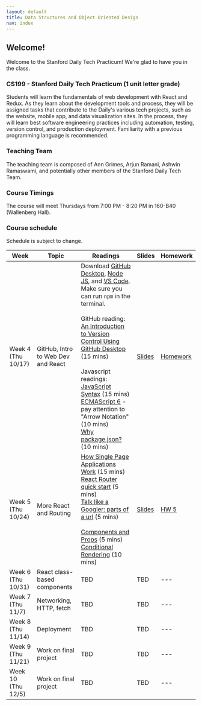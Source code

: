 ```yaml
---
layout: default
title: Data Structures and Object Oriented Design
nav: index
---
```



## Welcome!

Welcome to the Stanford Daily Tech Practicum! We're glad to have you in the class.

### CS199 - Stanford Daily Tech Practicum (1 unit letter grade)

Students will learn the fundamentals of web development with React and Redux. As they learn about the development tools and process, they will be assigned tasks that contribute to the Daily's various tech projects, such as the website, mobile app, and data visualization sites. In the process, they will learn best software engineering practices including automation, testing, version control, and production deployment. Familiarity with a previous programming language is recommended.

### Teaching Team
The teaching team is composed of Ann Grimes, Arjun Ramani, Ashwin Ramaswami, and potentially other members of the Stanford Daily Tech Team.

### Course Timings
The course will meet Thursdays from 7:00 PM - 8:20 PM in 160-B40 (Wallenberg Hall).

### Course schedule

Schedule is subject to change.

| Week    | Topic  | Readings                                                            | Slides | Homework |
| ------- | ------ | ------- | --- | --- |
| Week 4 (Thu 10/17) | GitHub, Intro to Web Dev and React | Download [GitHub Desktop](https://desktop.github.com/), [Node JS](https://nodejs.org/en/download/), and [VS Code](https://code.visualstudio.com/download). Make sure you can run `npm` in the terminal.<br><br>GitHub reading:<br>[An Introduction to Version Control Using GitHub Desktop](https://programminghistorian.org/en/lessons/getting-started-with-github-desktop) (15 mins)<Br><Br>Javascript readings:<br>[JavaScript Syntax](https://www.w3schools.com/js/js_syntax.asp) (15 mins)<br>[ECMAScript 6](https://www.w3schools.com/js/js_es6.asp) - pay attention to "Arrow Notation" (10 mins)<br>[Why package.json?](https://medium.com/beginners-guide-to-mobile-web-development/why-package-json-npm-basics-cab3e8cd150) (10 mins) | [Slides](https://docs.google.com/presentation/d/1_w0PK9VO3PHenLg42bVMmGViHtklQkcBTQ3UEcT2mkg/edit) | [Homework](https://docs.google.com/forms/d/1yZ-GHwaNde4qxCiOIrsRz2GpoGGQlR61n60kpar5ahY/edit) |
| Week 5 (Thu 10/24) | More React and Routing |  [How Single Page Applications Work](https://blog.pshrmn.com/entry/how-single-page-applications-work/) (15 mins)<br>[React Router quick start](https://reacttraining.com/react-router/web/guides/quick-start) (5 mins)<br>[Talk like a Googler: parts of a url](https://www.mattcutts.com/blog/seo-glossary-url-definitions/) (5 mins)<br><br>[Components and Props](https://reactjs.org/docs/components-and-props.html) (5 mins)<br>[Conditional Rendering](https://reactjs.org/docs/conditional-rendering.html) (10 mins)<br> | [Slides](https://docs.google.com/presentation/u/3/d/1pJJ_cuObn0IOjFFWtlpGiy0jyFsM8_X6qMYqLbKhDaM/edit?usp=drive_web&ouid=105269069279399771097) | [HW 5](https://forms.gle/F6CPDEcXuCDfDqQ99) |
| Week 6 (Thu 10/31) | React class-based components | TBD | TBD | --- |
| Week 7 (Thu 11/7) | Networking, HTTP, fetch | TBD | TBD | --- |
| Week 8 (Thu 11/14) | Deployment | TBD | TBD | --- |
| Week 9 (Thu 11/21) | Work on final project | TBD | TBD | --- |
| Week 10 (Thu 12/5) | Work on final project | TBD | TBD | --- |

<!--
| Week 2 (Mon 4/8)  | Git and GitHub:<br>Version control, Pull Requests, Our workflow at the Daily | [Git Handbook](https://guides.github.com/introduction/git-handbook) (10 mins)<br>[GitHub Hello World](https://guides.github.com/activities/hello-world/) (10 mins)<br>[git - the simple guide](http://rogerdudler.github.io/git-guide/) (15 mins)<br>Download [GitHub Desktop](https://desktop.github.com/), [Node JS](https://nodejs.org/en/download/), and [VS Code](https://code.visualstudio.com/download). | [Slides](https://docs.google.com/presentation/d/1A1NdHH9PHb4O6qyeiS3oqfPHlspQZEubeVK6TtuRpBE/edit?usp=sharing) |
| Week 2 (Wed 4/10)  | HTML basics, CSS, Modern JavaScript | [JavaScript Syntax](https://www.w3schools.com/js/js_syntax.asp) (30 mins)<br>[ECMAScript 6](https://www.w3schools.com/js/js_es6.asp) - pay attention to "Arrow Notation" (10 mins) | [Slides](https://docs.google.com/presentation/d/1BfTY2fzS7Uwp8bqInsi1tXZtZDJMoiFNoMZWA7Igh98/edit?usp=sharing) |
| Week 3 (Mon 4/15)  | [Homework 1](/homework1) due<br>Installing packages using npm<br>Resolving git merge conflicts    | [Why package.json?](https://medium.com/beginners-guide-to-mobile-web-development/why-package-json-npm-basics-cab3e8cd150) (5 mins)<br>[Resolving a merge conflict using the command line](https://help.github.com/en/articles/resolving-a-merge-conflict-using-the-command-line) and [Resolving a merge conflict on GitHub](https://help.github.com/en/articles/resolving-a-merge-conflict-on-github) (5 mins) | [Slides](https://docs.google.com/presentation/d/1FYLYpnBVN6QMLg8YBQ6m5nB9NoLP5b6AFKHcGggXVCU/edit?usp=sharing) |
| Week 3 (Wed 4/17)  | React components, props, state    | [Components and Props](https://reactjs.org/docs/components-and-props.html) (5 mins)<br>[Conditional Rendering](https://reactjs.org/docs/conditional-rendering.html) (10 mins)<br>[States and Lifecycle](https://reactjs.org/docs/state-and-lifecycle.html) (15 mins) | [Slides](https://docs.google.com/presentation/d/1I-dtyVS6I7fkVFrhEHIwJMrmum9NcJx3YCfaOhszlRk/edit) |
| Week 4 (Mon 4/22)  | React Native, events    | Review Wed's readings                |  [Slides](https://docs.google.com/presentation/d/1Ey6yXW3wCk9qah1uNlBQEXkaB-q1NTwkaQYXWtAHZQ8/edit#slide=id.g58127efae1_2_0)     |
| Week 4 (Wed 4/24)  | React networking    | [HTTP Methods](https://www.w3schools.com/tags/ref_httpmethods.asp) (5 mins)<br>[Using Fetch](https://developer.mozilla.org/en-US/docs/Web/API/Fetch_API/Using_Fetch) (10 mins)<br>[AJAX and APIs](https://reactjs.org/docs/faq-ajax.html)                |  [Slides](https://docs.google.com/presentation/d/1EFLsKJ7qxrgCyuofGMEr_6zGtmQ652IWJ-jU3bdkdEs/edit#slide=id.p)     |
| Week 5 (Mon 4/29) | Networking    | None                  |                                                   [Slides](https://docs.google.com/presentation/d/1nnOqQhNvJ12YDiYRf3a8o2kvxm1cIMmThaxLGF3_h5A/edit#slide=id.g58fc347077_0_11) |
| Week 5 (Wed 5/1) | React Router    | [How Single Page Applications Work](https://blog.pshrmn.com/entry/how-single-page-applications-work/) (15 mins)<br>[React Router quick start](https://reacttraining.com/react-router/web/guides/quick-start) (5 mins)<br>[Talk like a Googler: parts of a url](https://www.mattcutts.com/blog/seo-glossary-url-definitions/) (5 mins)                  |  [Slides](https://docs.google.com/presentation/d/1zYBUhGHsMUPsIcDfM6zswEj7giE1oZdUf-_1x7wtBUY/edit#slide=id.g590f9482dc_0_1) |
| Week 6 (Mon 5/6) | Deploying, JSON Schema   | None                        |      [Slides](https://docs.google.com/presentation/d/1zb7iT-lS82088eL-IU7mHM_68FKw6nYoXUEbUHHijXs/edit#slide=id.g59c8af4ab0_0_50) |
| Week 6 (Mon 5/8) | Deploying, JSON Schema   | [A step-by-step guide to getting started with HTML forms](https://medium.freecodecamp.org/a-step-by-step-guide-to-getting-started-with-html-forms-7f77ae4522b5) (skim - 20 mins)                       |      [Slides](https://docs.google.com/presentation/d/11GTK0GDK3js_wg2RnSZ4PQ59WTqhVnvQX48wiCLNxPY/edit#slide=id.g5165285dd6_0_11) |
| Week 7 (Mon 5/13)  | React forms review and post requests    | None                              |      [Slides](https://docs.google.com/presentation/d/14_Xk4f6RCGhh8U7Z8cKqdOCymqwsS1EepB8R7Ro5lao/edit#slide=id.p)                                 |
| Week 7 (Wed 5/15)  | WordPress    | [Migrating from JavaScript to PHP](https://www.codementor.io/davidbrumbaugh/migrating-from-javascript-to-php-du1088tr4) (15 mins)<br>[Wordpress Theme Development](https://codex.wordpress.org/Theme_Development) (10 mins)                              |                  [Slides](https://docs.google.com/presentation/d/10gDJYkB0fsvnvgo5lalOavGlSKb9hpydGGIlIl3l1GE/edit#slide=id.g578e886a32_0_738)                     |
| Week 8 (Mon 5/20)  | More WordPress    | None                              |                  [Slides](https://docs.google.com/presentation/d/1FF3z6Glw8hSxoMNL8LFsk3QBSoU0utODUjAaWWQ7QPE/edit#slide=id.p)                     |
| Week 8 (Wed 5/22)  | WordPress REST API & DevOps   | [What is a REST API?](https://www.twilio.com/docs/glossary/what-is-a-rest-api) (5 mins)<br>[Creating Custom API Endpoints in the WordPress REST API](https://www.tychesoftwares.com/creating-custom-api-endpoints-in-the-wordpress-rest-api/) (10 mins)<br>[What is Continuous Integration](https://nevercode.io/blog/what-is-continuous-integration-and-how-to-benefit-from-it/) (10 mins)                              |                  [Slides](https://docs.google.com/presentation/d/1eb55YeOnzlY_z0WGNxr9E2_ixDs2LAWz8B8TT8t4zRY/edit#slide=id.p)                     |
| Week 9 (Wed 5/29) | Wordpress + REST APIs + React    | None                          |  [Slides](https://docs.google.com/presentation/d/1oDnkQKN-ivq7SPBR9FkxQRw6325xX7Q69Hp20Y6Tozg/edit#slide=id.g5a79435312_2_13)   |
| Week 10 (Mon 6/3)  | Work session for [final project](/homework8)    | None                           |                                          |
| Week 10 (Mon 6/5)  | Final Presentations, Final Thoughts    | None                           |                                          |
-->
